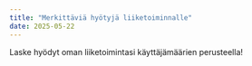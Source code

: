 ```yaml
---
title: "Merkittäviä hyötyjä liiketoiminnalle"
date: 2025-05-22
---
```

Laske hyödyt oman liiketoimintasi käyttäjämäärien perusteella!
